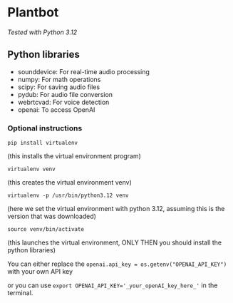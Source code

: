 # Plantbot

*Tested with Python 3.12*

## Python libraries
- sounddevice: For real-time audio processing
- numpy: For math operations
- scipy: For saving audio files
- pydub: For audio file conversion
- webrtcvad: For voice detection
- openai: To access OpenAI

### Optional instructions

`pip install virtualenv`

(this installs the virtual environment program)

`virtualenv venv`

(this creates the virtual environment venv)

`virtualenv -p /usr/bin/python3.12 venv`

(here we set the virtual environment with python 3.12, assuming this is the version that was downloaded)

`source venv/bin/activate`

(this launches the virtual environment, ONLY THEN you should install the python libraries)

You can either replace the `openai.api_key = os.getenv("OPENAI_API_KEY")` with your own API key

or you can use `export OPENAI_API_KEY='_your_openAI_key_here_'` in the terminal.
